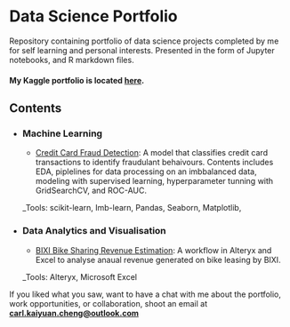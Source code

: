 # Data Science Portfolio
Repository containing portfolio of data science projects completed by me for self learning and personal interests. Presented in the form of Jupyter notebooks, and R markdown files.

#### My Kaggle portfolio is located [here](https://www.kaggle.com/carlkcheng).

## Contents

- ### Machine Learning

	- [Credit Card Fraud Detection](): A model that classifies credit card transactions to identify fraudulant behaivours. Contents includes EDA, piplelines for data processing on an imbbalanced data, modeling with supervised learning, hyperparameter tunning with GridSearchCV, and ROC-AUC.

	_Tools: scikit-learn, Imb-learn, Pandas, Seaborn, Matplotlib,  

- ### Data Analytics and Visualisation

	- [BIXI Bike Sharing Revenue Estimation](): A workflow in Alteryx and Excel to analyse anaual revenue generated on bike leasing by BIXI.

	_Tools: Alteryx, Microsoft Excel

If you liked what you saw, want to have a chat with me about the portfolio, work opportunities, or collaboration, shoot an email at **carl.kaiyuan.cheng@outlook.com**

